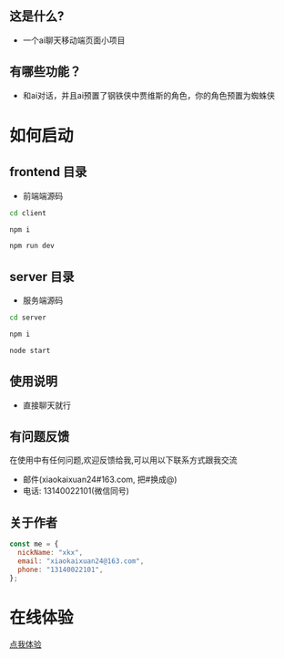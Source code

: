 ## 这是什么?

- 一个ai聊天移动端页面小项目

## 有哪些功能？

- 和ai对话，并且ai预置了钢铁侠中贾维斯的角色，你的角色预置为蜘蛛侠

# 如何启动

## frontend 目录



- 前端端源码

```bash
cd client

npm i

npm run dev
```



## server 目录



- 服务端源码

```bash
cd server

npm i

node start
```

## 使用说明

- 直接聊天就行

## 有问题反馈

在使用中有任何问题,欢迎反馈给我,可以用以下联系方式跟我交流

- 邮件(xiaokaixuan24#163.com, 把#换成@)
- 电话: 13140022101(微信同号)

## 关于作者

```javascript
const me = {
  nickName: "xkx",
  email: "xiaokaixuan24@163.com",
  phone: "13140022101",
};
```

# 在线体验

[点我体验](https://ai.xiaokaixuan.com/)

